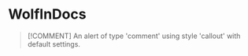 # WolfInDocs

> [!COMMENT]
> An alert of type 'comment' using style 'callout' with default settings.
